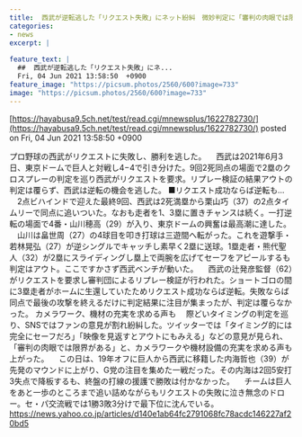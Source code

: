 ```yaml
---
title:  西武が逆転逃した「リクエスト失敗」にネット紛糾　微妙判定に「審判の肉眼では限界ある」の声も  
categories:
- news
excerpt: |
  
feature_text: |
  ##  西武が逆転逃した「リクエスト失敗」にネ...
  Fri, 04 Jun 2021 13:58:50  +0900
feature_image: "https://picsum.photos/2560/600?image=733"
image: "https://picsum.photos/2560/600?image=733"
---
```


[https://hayabusa9.5ch.net/test/read.cgi/mnewsplus/1622782730/](https://hayabusa9.5ch.net/test/read.cgi/mnewsplus/1622782730/)
posted on Fri, 04 Jun 2021 13:58:50  +0900

<!--more-->

プロ野球の西武がリクエストに失敗し、勝利を逃した。 　西武は2021年6月3日、東京ドームで巨人と対戦し4−4で引き分けた。9回2死同点の場面で2塁のクロスプレーの判定を巡り西武がリクエストを要求。リプレー検証の結果アウトの判定は覆らず、西武は逆転の機会を逃した。 ■リクエスト成功ならば逆転も... 　2点ビハインドで迎えた最終9回、西武は2死満塁から栗山巧（37）の2点タイムリーで同点に追いついた。なおも走者を1、3塁に置きチャンスは続く。一打逆転の場面で4番・山川穂高（29）が入り、東京ドームの興奮は最高潮に達した。 　山川は畠世周（27）の4球目を叩き打球は三遊間へ転がった。これを遊撃手・若林晃弘（27）が逆シングルでキャッチし素早く2塁に送球。1塁走者・熊代聖人（32）が2塁にスライディングし塁上で両腕を広げてセーフをアピールするも判定はアウト。ここですかさず西武ベンチが動いた。 　西武の辻発彦監督（62）がリクエストを要求し審判団によるリプレー検証が行われた。ショートゴロの間に3塁走者がホームに生還していたためリクエスト成功ならば逆転。失敗ならば同点で最後の攻撃を終えるだけに判定結果に注目が集まったが、判定は覆らなかった。 カメラワーク、機材の充実を求める声も 　際どいタイミングの判定を巡り、SNSではファンの意見が割れ紛糾した。ツイッターでは「タイミング的には完全にセーフだろ」「映像を見返すとアウトにもみえる」などの意見が見られ、「審判の肉眼では限界がある」と、カメラワークや機材設備の充実を求める声も上がった。 　この日は、19年オフに巨人から西武に移籍した内海哲也（39）が先発のマウンドに上がり、G党の注目を集めた一戦だった。その内海は2回5安打3失点で降板するも、終盤の打線の援護で勝敗は付かなかった。 　チームは巨人をあと一歩のところまで追い詰めながらもリクエストの失敗に泣き無念のドロー。セ・パ交流戦では1勝3敗3分けで最下位に沈んでいる。 https://news.yahoo.co.jp/articles/d140e1ab64fc2791068fc78acdc146227af20bd5
